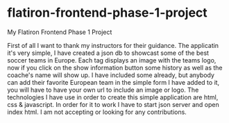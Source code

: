 # flatiron-frontend-phase-1-project
My Flatiron Frontend Phase 1 Project

First of all I want to thank my instructors for their guidance.
The applicatin it's very simple, I have created a json db to showcast some of the best soccer teams in Europe.
Each tag displays an image with the teams logo, now if you click on the show information button some history as well as the coache's name will show up.
I have included some already, but anybody can add their favorite European team in the simple form I have added to it, you will have to have your own url to include an image or logo.
The technologies I have use in order to create this simple application are html, css & javascript.
In order for it to work I have to start json server and open index html.
I am not accepting or looking for any contributions.

















